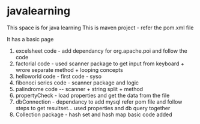 # javalearning

This space is for java learning This is maven project - refer the pom.xml file

It has a basic page

1. excelsheet code - add dependancy for org.apache.poi and follow the code
2. factorial code - used scanner package to get input from keyboard + wrore separate method + looping concepts
3. helloworld code - first code - syso
4. fibonoci series code - scanner package and logic
5. palindrome code -- scanner + string split + method
6. propertyCheck - load properties and get the data from the file 
7. dbConnection - dependancy to add mysql refer pom file and follow steps to get resultset... used properties and db query together
8. Collection package - hash set and hash map basic code added 